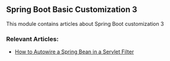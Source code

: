 ## Spring Boot Basic Customization 3

This module contains articles about Spring Boot customization 3

### Relevant Articles:
- [How to Autowire a Spring Bean in a Servlet Filter](https://www.baeldung.com/spring-autowire-bean-servlet-filter)
